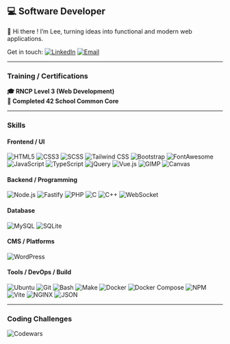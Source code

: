 
## 💻 Software Developer
👋 Hi there ! I’m Lee, turning ideas into functional and modern web applications.

Get in touch:
[![LinkedIn](https://img.shields.io/badge/-LinkedIn-0077B5?style=flat-square&logo=linkedin&logoColor=white)](https://www.linkedin.com/in/lee-torkia/)
[![Email](https://img.shields.io/badge/-Email-D14836?style=flat-square&logo=gmail&logoColor=white)](mailto:lee.torkia@gmail.com)

---
### Training / Certifications
**🎓 RNCP Level 3 (Web Development)**<br>
**🚀 Completed 42 School Common Core**

---
### Skills
#### Frontend / UI
![HTML5](https://img.shields.io/badge/-HTML5-E34F26?style=flat-square&logo=html5&logoColor=white)
![CSS3](https://img.shields.io/badge/-CSS3-1572B6?style=flat-square&logo=css3)
![SCSS](https://img.shields.io/badge/-SCSS-CC6699?style=flat-square&logo=sass&logoColor=white)
![Tailwind CSS](https://img.shields.io/badge/-Tailwind_CSS-06B6D4?style=flat-square&logo=tailwind-css&logoColor=white)
![Bootstrap](https://img.shields.io/badge/-Bootstrap-7952B3?style=flat-square&logo=bootstrap&logoColor=white)
![FontAwesome](https://img.shields.io/badge/FontAwesome-339AF0?style=flat-square&logo=font-awesome&logoColor=white)
![JavaScript](https://img.shields.io/badge/-JavaScript-F7DF1E?style=flat-square&logo=javascript&logoColor=black)
![TypeScript](https://img.shields.io/badge/-TypeScript-3178C6?style=flat-square&logo=typescript&logoColor=white)
![jQuery](https://img.shields.io/badge/-jQuery-0769AD?style=flat-square&logo=jquery&logoColor=white)
![Vue.js](https://img.shields.io/badge/-Vue.js-4FC08D?style=flat-square&logo=vue.js&logoColor=white)
![GIMP](https://img.shields.io/badge/GIMP-657D8B?style=flat-square&logo=gimp&logoColor=white)
![Canvas](https://img.shields.io/badge/Canvas-E72429?style=flat-square&logo=Canvas&logoColor=white)

#### Backend / Programming
![Node.js](https://img.shields.io/badge/-Node.js-339933?style=flat-square&logo=node.js&logoColor=white)
![Fastify](https://img.shields.io/badge/-Fastify-20232A?style=flat-square&logo=fastify&logoColor=white)
![PHP](https://img.shields.io/badge/-PHP-777BB4?style=flat-square&logo=php&logoColor=white)
![C](https://img.shields.io/badge/-C-A8B9CC?style=flat-square&logo=c&logoColor=black)
![C++](https://img.shields.io/badge/-C++-00599C?style=flat-square&logo=c%2B%2B&logoColor=white)
![WebSocket](https://img.shields.io/badge/-WebSocket-000000?style=flat-square&logo=websocket&logoColor=white)

#### Database
![MySQL](https://img.shields.io/badge/-MySQL-4479A1?style=flat-square&logo=mysql&logoColor=white)
![SQLite](https://img.shields.io/badge/-SQLite-003B57?style=flat-square&logo=sqlite&logoColor=white)

#### CMS / Platforms
![WordPress](https://img.shields.io/badge/-WordPress-21759B?style=flat-square&logo=wordpress&logoColor=white)

#### Tools / DevOps / Build
![Ubuntu](https://img.shields.io/badge/Ubuntu-E95420?style=flat-square&logo=ubuntu&logoColor=white)
![Git](https://img.shields.io/badge/-Git-F05032?style=flat-square&logo=git&logoColor=white)
![Bash](https://img.shields.io/badge/-Bash-4EAA25?style=flat-square&logo=gnu-bash&logoColor=white)
![Make](https://img.shields.io/badge/-Make-000000?style=flat-square&logo=gnu-make&logoColor=white)
![Docker](https://img.shields.io/badge/-Docker-2496ED?style=flat-square&logo=docker&logoColor=white)
![Docker Compose](https://img.shields.io/badge/-Docker_Compose-2496ED?style=flat-square&logo=docker&logoColor=white)
![NPM](https://img.shields.io/badge/-NPM-CB3837?style=flat-square&logo=npm&logoColor=white)
![Vite](https://img.shields.io/badge/-Vite-646CFF?style=flat-square&logo=vite&logoColor=white)
![NGINX](https://img.shields.io/badge/-NGINX-009639?style=flat-square&logo=nginx&logoColor=white)
![JSON](https://img.shields.io/badge/-JSON-5E5C5C?style=flat-square&logo=json&logoColor=white)

---
### Coding Challenges
![Codewars](https://www.codewars.com/users/lee.t/badges/large)
